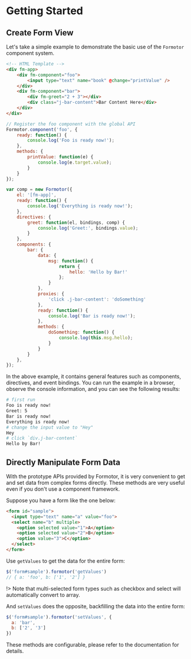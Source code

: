 # Getting Started

## Create Form View

Let's take a simple example to demonstrate the basic use of the `Formotor` component system.

```html
<!-- HTML Template -->
<div fm-app>
    <div fm-component="foo">
        <input type="text" name="book" @change="printValue" />
    </div>
    <div fm-component="bar">
        <div fm-greet="2 + 3"></div>
        <div class="j-bar-content">Bar Content Here</div>
    </div>
</div>
```

```js
// Register the foo component with the global API
Formotor.component('foo', {
    ready: function() {
        console.log('Foo is ready now!');
    },
    methods: {
        printValue: function(e) {
            console.log(e.target.value);
        }
    }
});

var comp = new Formotor({
    el: '[fm-app]',
    ready: function() {
        console.log('Everything is ready now!');
    },
    directives: {
        greet: function(el, bindings, comp) {
            console.log('Greet:', bindings.value);
        }
    },
    components: {
        bar: {
            data: {
                msg: function() {
                    return {
                        hello: 'Hello by Bar!'
                    };
                }
            },
            proxies: {
                'click .j-bar-content': 'doSomething'
            },
            ready: function() {
                console.log('Bar is ready now!');
            },
            methods: {
                doSomething: function() {
                    console.log(this.msg.hello);
                }
            }
        }
    },
});
```

In the above example, it contains general features such as components, directives, and event bindings. You can run the example in a browser, observe the console information, and you can see the following results:

```bash
# first run
Foo is ready now!
Greet: 5
Bar is ready now!
Everything is ready now!
# change the input value to "Hey"
Hey
# click `div.j-bar-content`
Hello by Bar!
```

## Directly Manipulate Form Data

With the prototype APIs provided by Formotor, it is very convenient to get and set data from complex forms directly. These methods are very useful even if you don't use a component framework.

Suppose you have a form like the one below:

```html
<form id="sample">
  <input type="text" name="a" value="foo">
  <select name="b" multiple>
    <option selected value="1">A</option>
    <option selected value="2">B</option>
    <option value="3">C</option>
  </select>
</form>
```

Use `getValues` to get the data for the entire form:

```javascript
$('form#sample').formotor('getValues')
// { a: 'foo', b: ['1', '2'] }
```

!> Note that multi-selected form types such as checkbox and select will automatically convert to array.

And `setValues` does the opposite, backfilling the data into the entire form:

```javascript
$('form#sample').formotor('setValues', {
  a: 'bar',
  b: ['2', '3']
})
```

These methods are configurable, please refer to the documentation for details.
